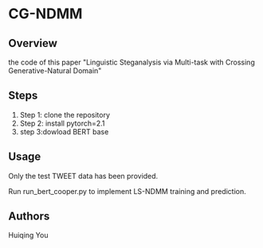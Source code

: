 # CG-NDMM
## Overview
the code of this paper "Linguistic Steganalysis via Multi-task with Crossing Generative-Natural Domain"

## Steps
1. Step 1: clone the repository
2. Step 2: install pytorch=2.1
3. step 3:dowload BERT base

## Usage
Only the test TWEET data has been provided. 
 
Run run_bert_cooper.py to implement LS-NDMM training and prediction.

## Authors
Huiqing You

